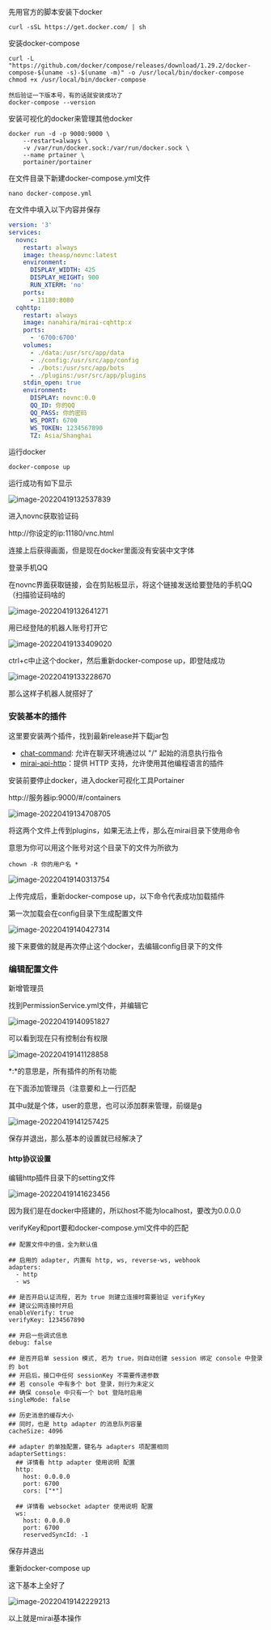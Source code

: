 先用官方的脚本安装下docker

```shell
curl -sSL https://get.docker.com/ | sh
```

安装docker-compose

```shell
curl -L "https://github.com/docker/compose/releases/download/1.29.2/docker-compose-$(uname -s)-$(uname -m)" -o /usr/local/bin/docker-compose
chmod +x /usr/local/bin/docker-compose

然后验证一下版本号，有的话就安装成功了
docker-compose --version
```

安装可视化的docker来管理其他docker

```shell
docker run -d -p 9000:9000 \
    --restart=always \
    -v /var/run/docker.sock:/var/run/docker.sock \
    --name prtainer \
    portainer/portainer
```

在文件目录下新建docker-compose.yml文件

```
nano docker-compose.yml
```

在文件中填入以下内容并保存

```yaml
version: '3'
services:
  novnc:
    restart: always
    image: theasp/novnc:latest
    environment:
      DISPLAY_WIDTH: 425
      DISPLAY_HEIGHT: 900
      RUN_XTERM: 'no'
    ports:
      - 11180:8080
  cqhttp:
    restart: always
    image: nanahira/mirai-cqhttp:x
    ports:
      - '6700:6700'
    volumes:
      - ./data:/usr/src/app/data
      - ./config:/usr/src/app/config
      - ./bots:/usr/src/app/bots
      - ./plugins:/usr/src/app/plugins
    stdin_open: true
    environment:
      DISPLAY: novnc:0.0
      QQ_ID: 你的QQ
      QQ_PASS: 你的密码
      WS_PORT: 6700
      WS_TOKEN: 1234567890
      TZ: Asia/Shanghai
```

运行docker

```
docker-compose up
```

运行成功有如下显示

![image-20220419132537839](https://img2022.cnblogs.com/blog/1446116/202204/1446116-20220419134621675-281333092.png)

进入novnc获取验证码

http://你设定的ip:11180/vnc.html

连接上后获得画面，但是现在docker里面没有安装中文字体

登录手机QQ

在novnc界面获取链接，会在剪贴板显示，将这个链接发送给要登陆的手机QQ（扫描验证码啥的

![image-20220419132641271](https://img2022.cnblogs.com/blog/1446116/202204/1446116-20220419134621921-1891536667.png)

用已经登陆的机器人账号打开它

![image-20220419133409020](https://img2022.cnblogs.com/blog/1446116/202204/1446116-20220419134621718-1585844756.png)

ctrl+c中止这个docker，然后重新docker-compose up，即登陆成功

![image-20220419133228670](https://img2022.cnblogs.com/blog/1446116/202204/1446116-20220419134621818-1502351244.png)

那么这样子机器人就搭好了

### 安装基本的插件

这里要安装两个插件，找到最新release并下载jar包

- [chat-command](https://github.com/project-mirai/chat-command): 允许在聊天环境通过以 "/" 起始的消息执行指令
- [mirai-api-http](https://github.com/project-mirai/mirai-api-http)：提供 HTTP 支持，允许使用其他编程语言的插件

安装前要停止docker，进入docker可视化工具Portainer

http://服务器ip:9000/#/containers

![image-20220419134708705](https://i0.hdslb.com/bfs/album/e33f70ee5116c84dc2dbd16b13328b1badb2b88c.png)

将这两个文件上传到plugins，如果无法上传，那么在mirai目录下使用命令

意思为你可以用这个账号对这个目录下的文件为所欲为

```
chown -R 你的用户名 *
```

![image-20220419140313754](https://i0.hdslb.com/bfs/album/38721b150537df757a3ccc485aab4a557fe2ab3a.png)

上传完成后，重新docker-compose up，以下命令代表成功加载插件

第一次加载会在config目录下生成配置文件

![image-20220419140427314](https://i0.hdslb.com/bfs/album/b01a81055ca16d3a55e065449ba562c4543ddf44.png)

接下来要做的就是再次停止这个docker，去编辑config目录下的文件

### 编辑配置文件

新增管理员

找到PermissionService.yml文件，并编辑它

![image-20220419140951827](https://i0.hdslb.com/bfs/album/b80c2d3b290565d1549d9d5f0989b76c48b4c147.png)

可以看到现在只有控制台有权限

![image-20220419141128858](https://i0.hdslb.com/bfs/album/830fe8024de77cb10ca3a3aa3dcacbe5ca26e4ff.png)

\*:\*的意思是，所有插件的所有功能

在下面添加管理员（注意要和上一行匹配

其中u就是个体，user的意思，也可以添加群来管理，前缀是g

![image-20220419141257425](https://i0.hdslb.com/bfs/album/0c823c32407994b26ad33a7b9d0d9ec6df45a608.png)

保存并退出，那么基本的设置就已经解决了

#### http协议设置

编辑http插件目录下的setting文件

![image-20220419141623456](https://i0.hdslb.com/bfs/album/1d1dac2f58310d21ae619b7168f9896fd9a2fd8a.png)

因为我们是在docker中搭建的，所以host不能为localhost，要改为0.0.0.0

verifyKey和port要和docker-compose.yml文件中的匹配

```
## 配置文件中的值，全为默认值

## 启用的 adapter, 内置有 http, ws, reverse-ws, webhook
adapters:
  - http
  - ws

## 是否开启认证流程, 若为 true 则建立连接时需要验证 verifyKey
## 建议公网连接时开启
enableVerify: true
verifyKey: 1234567890

## 开启一些调式信息
debug: false

## 是否开启单 session 模式, 若为 true，则自动创建 session 绑定 console 中登录的 bot
## 开启后，接口中任何 sessionKey 不需要传递参数
## 若 console 中有多个 bot 登录，则行为未定义
## 确保 console 中只有一个 bot 登陆时启用
singleMode: false

## 历史消息的缓存大小
## 同时，也是 http adapter 的消息队列容量
cacheSize: 4096

## adapter 的单独配置，键名与 adapters 项配置相同
adapterSettings:
  ## 详情看 http adapter 使用说明 配置
  http:
    host: 0.0.0.0
    port: 6700
    cors: ["*"]
  
  ## 详情看 websocket adapter 使用说明 配置
  ws:
    host: 0.0.0.0
    port: 6700
    reservedSyncId: -1
```

保存并退出

重新docker-compose up

这下基本上全好了

![image-20220419142229213](https://i0.hdslb.com/bfs/album/be637a5ff3a4793d81663fb2a1d1f2b1aafaf2de.png)

以上就是mirai基本操作